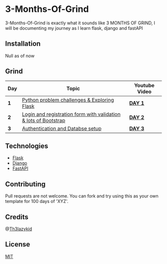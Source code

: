 # 3-Months-Of-Grind

3-Months-Of-Grind is exactly what it sounds like 3 MONTHS OF GRIND, I will be documenting my journey as I learn flask, django and fastAPI

## Installation

Null as of now

## Grind

Day | Topic | Youtube Video
--- | --- | ---
**1** |  [Python problem challenges & Exploring Flask](/Days/day1.md)  |  **[DAY 1](https://youtu.be/pin8qdtAYPs)**  
**2** |  [Login and registration form with validation & lots of Bootstrap](/Days/day2.md)  |  **[DAY 2](https://youtu.be/9ktD6_XhSuc)** 
**3** |  [Authentication and Databse setup](/Days/day3.md)  |  **[DAY 3]()** 

## Technologies

- [Flask](https://flask.palletsprojects.com/en/2.1.x/)
- [Django](https://www.djangoproject.com/)
- [FastAPI](https://fastapi.tiangolo.com/)

## Contributing
Pull requests are not welcome. You can fork and try using this as your own template for 100 days of 'XYZ'.

## Credits

@[Th3lazykid](https://github.com/Th3lazykid)

## License
[MIT](https://choosealicense.com/licenses/mit/)

